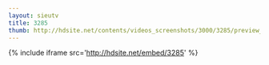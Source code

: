 ```yaml
---
layout: sieutv
title: 3285
thumb: http://hdsite.net/contents/videos_screenshots/3000/3285/preview_360p.mp4.jpg
---
```

{% include iframe src='http://hdsite.net/embed/3285' %}
 
